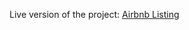 Live version of the project:
[Airbnb Listing](https://yersel500-airbnb-listing-streamlit-app-neb53w.streamlit.app/)